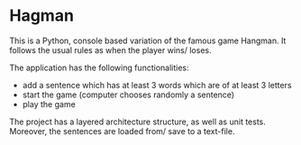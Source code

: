 Hagman
=============

This is a Python, console based variation of the famous game Hangman. It follows the usual rules as when the player wins/ loses.

The application has the following functionalities:
  * add a sentence which has at least 3 words which are of at least 3 letters
  * start the game (computer chooses randomly a sentence)
  * play the game
  
The project has a layered architecture structure, as well as unit tests. Moreover, the sentences are loaded from/ save to a text-file.
